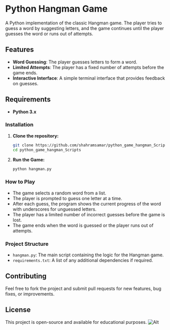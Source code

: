# Python Hangman Game

A Python implementation of the classic Hangman game. The player tries to guess a word by suggesting letters, and the game continues until the player guesses the word or runs out of attempts.

## Features

- **Word Guessing**: The player guesses letters to form a word.
- **Limited Attempts**: The player has a fixed number of attempts before the game ends.
- **Interactive Interface**: A simple terminal interface that provides feedback on guesses.

## Requirements

- **Python 3.x**

### Installation

1. **Clone the repository:**

    ```bash
    git clone https://github.com/shahramsamar/python_game_hangman_Scripts.git
    cd python_game_hangman_Scripts
    ```

2. **Run the Game:**

    ```bash
    python hangman.py
    ```

### How to Play

- The game selects a random word from a list.
- The player is prompted to guess one letter at a time.
- After each guess, the program shows the current progress of the word with underscores for unguessed letters.
- The player has a limited number of incorrect guesses before the game is lost.
- The game ends when the word is guessed or the player runs out of attempts.

### Project Structure

- `hangman.py`: The main script containing the logic for the Hangman game.
- `requirements.txt`: A list of any additional dependencies if required.

## Contributing

Feel free to fork the project and submit pull requests for new features, bug fixes, or improvements.

## License

This project is open-source and available for educational purposes.
![Alt](https://repobeats.axiom.co/api/embed/eabe6508a91fa38b4ace0060919094363916f544.svg "Repobeats analytics image")
